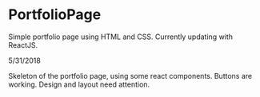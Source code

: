 # PortfolioPage

Simple portfolio page using HTML and CSS. Currently updating with ReactJS.

5/31/2018

Skeleton of the portfolio page, using some react components. Buttons are working. Design and layout need attention.


